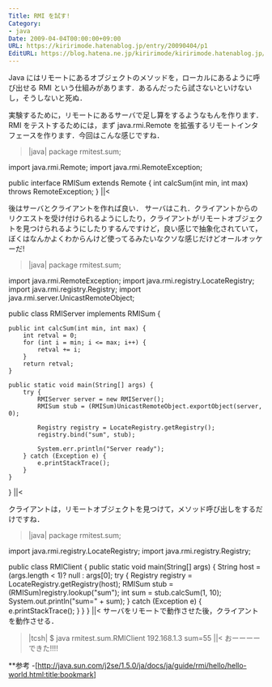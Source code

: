 ```yaml
---
Title: RMI を試す!
Category:
- java
Date: 2009-04-04T00:00:00+09:00
URL: https://kiririmode.hatenablog.jp/entry/20090404/p1
EditURL: https://blog.hatena.ne.jp/kiririmode/kiririmode.hatenablog.jp/atom/entry/8454420450078213270
---
```



Java にはリモートにあるオブジェクトのメソッドを，ローカルにあるように呼び出せる RMI という仕組みがあります．あるんだったら試さないといけないし，そうしないと死ぬ．

実験するために，リモートにあるサーバで足し算をするようなもんを作ります．
RMI をテストするためには，まず java.rmi.Remote を拡張するリモートインタフェースを作ります．今回はこんな感じですね．
>|java|
package rmitest.sum;

import java.rmi.Remote;
import java.rmi.RemoteException;

public interface RMISum extends Remote {
	int calcSum(int min, int max) throws RemoteException;
}
||<

後はサーバとクライアントを作れば良い．
サーバはこれ．クライアントからのリクエストを受け付けられるようにしたり，クライアントがリモートオブジェクトを見つけられるようにしたりするんですけど，良い感じで抽象化されていて，ぼくはなんかよくわからんけど使ってるみたいなクソな感じだけどオールオッケーだ!
>|java|
package rmitest.sum;

import java.rmi.RemoteException;
import java.rmi.registry.LocateRegistry;
import java.rmi.registry.Registry;
import java.rmi.server.UnicastRemoteObject;

public class RMIServer implements RMISum {

	public int calcSum(int min, int max) {
		int retval = 0;
		for (int i = min; i <= max; i++) {
			retval += i;
		}
		return retval;
	}
	
	public static void main(String[] args) {
		try {
			RMIServer server = new RMIServer();
			RMISum stub = (RMISum)UnicastRemoteObject.exportObject(server, 0);
			
			Registry registry = LocateRegistry.getRegistry();
			registry.bind("sum", stub);

			System.err.println("Server ready");
		} catch (Exception e) {
			e.printStackTrace();
		}
	}
}
||<

クライアントは，リモートオブジェクトを見つけて，メソッド呼び出しをするだけですね．
>|java|
package rmitest.sum;

import java.rmi.registry.LocateRegistry;
import java.rmi.registry.Registry;

public class RMIClient {
	public static void main(String[] args) {
		String host = (args.length < 1)? null : args[0];
		try {
			Registry registry = LocateRegistry.getRegistry(host);
			RMISum stub = (RMISum)registry.lookup("sum");
			int sum = stub.calcSum(1, 10);
			System.out.println("sum=" + sum);
		} catch (Exception e) {
			e.printStackTrace();
		}
	}
}
||<
サーバをリモートで動作させた後，クライアントを動作させる．
>|tcsh|
$ java rmitest.sum.RMIClient 192.168.1.3
sum=55
||<
おーーーーできた!!!!

**参考
-[http://java.sun.com/j2se/1.5.0/ja/docs/ja/guide/rmi/hello/hello-world.html:title:bookmark]
